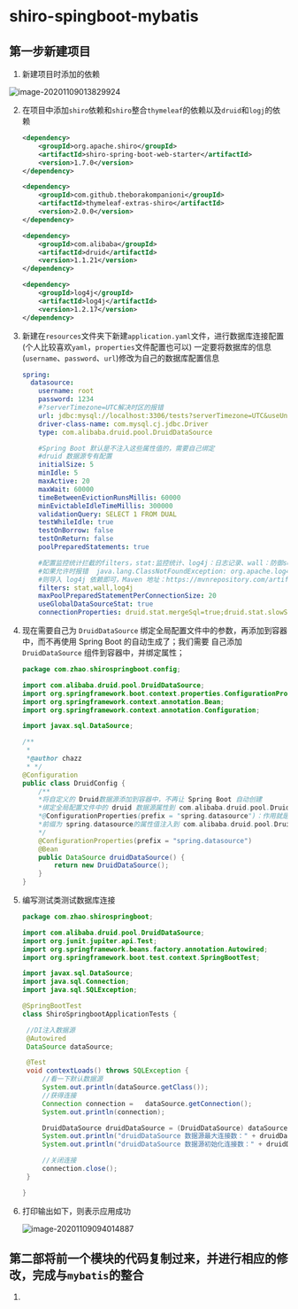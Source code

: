 # shiro-spingboot-mybatis

## 第一步新建项目

1. 新建项目时添加的依赖

![image-20201109013829924](/home/chazz/.config/Typora/typora-user-images/image-20201109013829924.png)

2. 在项目中添加`shiro`依赖和`shiro`整合`thymeleaf`的依赖以及`druid`和`logj`的依赖

   ```xml
   <dependency>
       <groupId>org.apache.shiro</groupId>
       <artifactId>shiro-spring-boot-web-starter</artifactId>
       <version>1.7.0</version>
   </dependency>
   
   <dependency>
       <groupId>com.github.theborakompanioni</groupId>
       <artifactId>thymeleaf-extras-shiro</artifactId>
       <version>2.0.0</version>
   </dependency>
   
   <dependency>
       <groupId>com.alibaba</groupId>
       <artifactId>druid</artifactId>
       <version>1.1.21</version>
   </dependency>
   
   <dependency>
       <groupId>log4j</groupId>
       <artifactId>log4j</artifactId>
       <version>1.2.17</version>
   </dependency>
   ```

3. 新建在`resources`文件夹下新建`application.yaml`文件，进行数据库连接配置(个人比较喜欢`yaml`，`properties`文件配置也可以) 一定要将数据库的信息(`username`、`password`、`url`)修改为自己的数据库配置信息

   ```yaml
   spring:
     datasource:
       username: root
       password: 1234
       #?serverTimezone=UTC解决时区的报错
       url: jdbc:mysql://localhost:3306/tests?serverTimezone=UTC&useUnicode=true&characterEncoding=utf-8
       driver-class-name: com.mysql.cj.jdbc.Driver
       type: com.alibaba.druid.pool.DruidDataSource
   
       #Spring Boot 默认是不注入这些属性值的，需要自己绑定
       #druid 数据源专有配置
       initialSize: 5
       minIdle: 5
       maxActive: 20
       maxWait: 60000
       timeBetweenEvictionRunsMillis: 60000
       minEvictableIdleTimeMillis: 300000
       validationQuery: SELECT 1 FROM DUAL
       testWhileIdle: true
       testOnBorrow: false
       testOnReturn: false
       poolPreparedStatements: true
   
       #配置监控统计拦截的filters，stat:监控统计、log4j：日志记录、wall：防御sql注入
       #如果允许时报错  java.lang.ClassNotFoundException: org.apache.log4j.Priority
       #则导入 log4j 依赖即可，Maven 地址：https://mvnrepository.com/artifact/log4j/log4j
       filters: stat,wall,log4j
       maxPoolPreparedStatementPerConnectionSize: 20
       useGlobalDataSourceStat: true
       connectionProperties: druid.stat.mergeSql=true;druid.stat.slowSqlMillis=500
   ```

4. 现在需要自己为 `DruidDataSource` 绑定全局配置文件中的参数，再添加到容器中，而不再使用 Spring Boot 的自动生成了；我们需要 自己添加` DruidDataSource` 组件到容器中，并绑定属性；

   ``` java
   package com.zhao.shirospringboot.config;
   
   import com.alibaba.druid.pool.DruidDataSource;
   import org.springframework.boot.context.properties.ConfigurationProperties;
   import org.springframework.context.annotation.Bean;
   import org.springframework.context.annotation.Configuration;
   
   import javax.sql.DataSource;
   
   /**
    *
    *@author chazz
    * */
   @Configuration
   public class DruidConfig {
       /**
       *将自定义的 Druid数据源添加到容器中，不再让 Spring Boot 自动创建
       *绑定全局配置文件中的 druid 数据源属性到 com.alibaba.druid.pool.DruidDataSource从而让它们生效
       *@ConfigurationProperties(prefix = "spring.datasource")：作用就是将 全局配置文件中
       *前缀为 spring.datasource的属性值注入到 com.alibaba.druid.pool.DruidDataSource 的同名参数中
       */
       @ConfigurationProperties(prefix = "spring.datasource")
       @Bean
       public DataSource druidDataSource() {
           return new DruidDataSource();
       }
   }
   ```

5. 编写测试类测试数据库连接

   ```java
   package com.zhao.shirospringboot;
   
   import com.alibaba.druid.pool.DruidDataSource;
   import org.junit.jupiter.api.Test;
   import org.springframework.beans.factory.annotation.Autowired;
   import org.springframework.boot.test.context.SpringBootTest;
   
   import javax.sql.DataSource;
   import java.sql.Connection;
   import java.sql.SQLException;
   
   @SpringBootTest
   class ShiroSpringbootApplicationTests {
   
   	//DI注入数据源
   	@Autowired
   	DataSource dataSource;
   
   	@Test
   	void contextLoads() throws SQLException {
   		//看一下默认数据源
   		System.out.println(dataSource.getClass());
   		//获得连接
   		Connection connection =   dataSource.getConnection();
   		System.out.println(connection);
   
   		DruidDataSource druidDataSource = (DruidDataSource) dataSource;
   		System.out.println("druidDataSource 数据源最大连接数：" + druidDataSource.getMaxActive());
   		System.out.println("druidDataSource 数据源初始化连接数：" + druidDataSource.getInitialSize());
   
   		//关闭连接
   		connection.close();
   	}
   
   }
   
   ```

6. 打印输出如下，则表示应用成功

   ![image-20201109094014887](C:\Users\Chazz\OneDrive\图片\文档图片\image-20201109094014887.png)

## 第二部将前一个模块的代码复制过来，并进行相应的修改，完成与`mybatis`的整合

1. 

